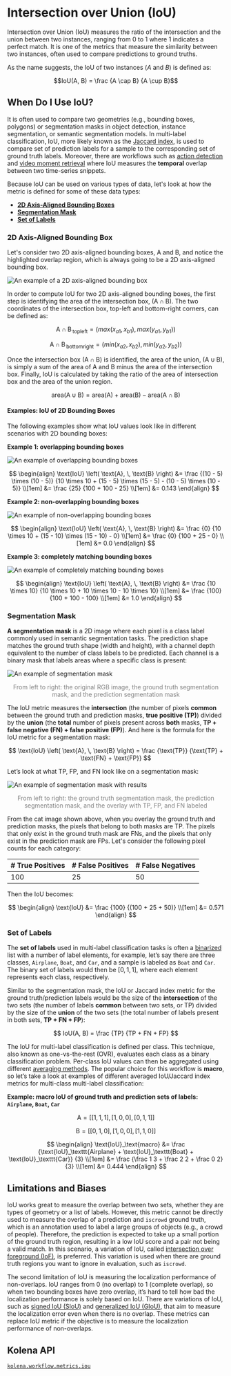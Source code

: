 # Intersection over Union (IoU)

Intersection over Union (IoU) measures the ratio of the intersection and the union between two instances, ranging from 0 to 1 where 1 indicates a perfect match.  It is one of the metrics that measure the similarity between two instances, often used to compare predictions to ground truths.

As the name suggests, the IoU of two instances ($A$ and $B$) is defined as:

$$IoU(A, B) = \frac {A \cap B} {A \cup B}$$


## When Do I Use IoU?
It is often used to compare two geometries (e.g., bounding boxes, polygons) or segmentation masks in object detection, instance segmentation, or semantic segmentation models. In multi-label classification, IoU, more likely known as the [Jaccard index](https://en.wikipedia.org/wiki/Jaccard_index), is used to compare set of prediction labels for a sample to the corresponding set of ground truth labels. Moreover, there are workflows such as [action detection](https://paperswithcode.com/task/action-detection) and [video moment retrieval](https://paperswithcode.com/task/moment-retrieval) where IoU measures the **temporal** overlap between two time-series snippets.


Because IoU can be used on various types of data, let's look at how the metric is defined for some of these data types:

- [**2D Axis-Aligned Bounding Boxes**](#2d-axis-aligned-bounding-box)
- [**Segmentation Mask**](#segmentation-mask)
- [**Set of Labels**](#set-of-labels)


### 2D Axis-Aligned Bounding Box

Let's consider two 2D axis-aligned bounding boxes, $\text{A}$ and $\text{B}$, and notice the highlighted overlap region, which is always going to be a 2D axis-aligned bounding box.

![An example of a 2D axis-aligned bounding box](../assets/images/metrics-iou-2dbbox.png)


In order to compute IoU for two 2D axis-aligned bounding boxes, the first step is identifying the area of the intersection box, $(\text{A} \cap \text{B})$. The two coordinates of the intersection box, top-left and bottom-right corners, can be defined as:

$$
\text{A} \cap \text{B}\,_{\text{topleft}} = ( max \left( x_{a1}, \, x_{b1} \right), \, max \left( y_{a1}, \, y_{b1} \right))
$$

$$
\text{A} \cap \text{B}\,_{\text{bottomright}} = (min \left( x_{a2}, \, x_{b2} \right), \, min \left(y_{a2}, \, y_{b2} \right))
$$

Once the intersection box $(\text{A} \cap \text{B})$ is identified, the area of the union, $(\text{A} \cup \text{B})$, is simply a sum of the area of $\text{A}$ and ${\text{B}}$ minus the area of the intersection box. Finally, IoU is calculated by taking the ratio of the area of intersection box and the area of the union region.

$$
\text{area} \left( \text{A} \cup \text{B} \right) = \text{area} \left( \text{A} \right) + \text{area} \left( \text{B} \right) - \text{area} \left( \text{A} \cap \text{B} \right)
$$

#### Examples: IoU of 2D Bounding Boxes
The following examples show what IoU values look like in different scenarios with 2D bounding boxes:

**Example 1: overlapping bounding boxes**

![An example of overlapping bounding boxes](../assets/images/metrics-iou-example1.png)

$$
\begin{align}
\text{IoU} \left( \text{A}, \, \text{B} \right)
&= \frac {(10 - 5) \times (10 - 5)} {10 \times 10 + (15 - 5) \times (15 - 5) - (10 - 5) \times (10 - 5)} \\[1em]
&= \frac {25} {100 + 100 - 25} \\[1em]
&= 0.143
\end{align}
$$

**Example 2: non-overlapping bounding boxes**

![An example of non-overlapping bounding boxes](../assets/images/metrics-iou-example2.png)

$$
\begin{align}
\text{IoU} \left( \text{A}, \, \text{B} \right)
&= \frac {0} {10 \times 10 + (15 - 10) \times (15 - 10) - 0} \\[1em]
&= \frac {0} {100 + 25 - 0} \\[1em]
&= 0.0
\end{align}
$$


**Example 3: completely matching bounding boxes**

![An example of completely matching bounding boxes](../assets/images/metrics-iou-example3.png)

$$
\begin{align}
\text{IoU} \left( \text{A}, \, \text{B} \right)
&= \frac {10 \times 10} {10 \times 10 + 10 \times 10 - 10 \times 10} \\[1em]
&= \frac {100} {100 + 100 - 100} \\[1em]
&= 1.0
\end{align}
$$


### Segmentation Mask

**A segmentation mask** is a 2D image where each pixel is a class label commonly used in semantic segmentation tasks. The prediction shape matches the ground truth shape (width and height), with a channel depth equivalent to the number of class labels to be predicted. Each channel is a binary mask that labels areas where a specific class is present:

![An example of segmentation mask](../assets/images/metrics-iou-seg-mask.jpg)
<p style="text-align: center; color: gray;">
    From left to right: the original RGB image, the ground truth segmentation mask, and the prediction segmentation mask
</p>


The IoU metric measures the **intersection** (the number of pixels **common** between the ground truth and prediction masks, **true positive (TP)**) divided by the **union** (the **total** number of pixels present across **both** masks, **TP + false negative (FN) + false positive (FP)**). And here is the formula for the IoU metric for a segmentation mask:

$$
\text{IoU} \left( \text{A}, \, \text{B} \right) = \frac {\text{TP}} {\text{TP} + \text{FN} + \text{FP}}
$$

Let’s look at what TP, FP, and FN look like on a segmentation mask:

![An example of segmentation mask with results](../assets/images/metrics-iou-seg-mask-results.jpg)
<p style="text-align: center; color: gray;">
    From left to right: the ground truth segmentation mask, the prediction segmentation mask, and the overlay with TP, FP, and FN labeled
</p>

From the cat image shown above, when you overlay the ground truth and prediction masks, the pixels that belong to both masks are TP. The pixels that only exist in the ground truth mask are FNs, and the pixels that only exist in the prediction mask are FPs. Let's consider the following pixel counts for each category:

<center>

| # True Positives | # False Positives | # False Negatives |
| --- | --- | --- |
| 100 | 25 | 50 |

</center>

Then the IoU becomes:

$$
\begin{align}
\text{IoU} &= \frac {100} {(100 + 25 + 50)} \\[1em]
&= 0.571
\end{align}
$$

### Set of Labels

The **set of labels** used in multi-label classification tasks is often a [binarized](https://scikit-learn.org/stable/modules/generated/sklearn.preprocessing.label_binarize.html) list with a number of label elements, for example, let’s say there are three classes, `Airplane`, `Boat`, and `Car`, and a sample is labeled as `Boat` and `Car`. The binary set of labels would then be $[0, 1, 1]$, where each element represents each class, respectively.

Similar to the segmentation mask, the IoU or Jaccard index metric for the ground truth/prediction labels would be the size of the **intersection** of the two sets (the number of labels **common** between two sets, or TP) divided by the size of the **union** of the two sets (the total number of labels present in both sets, **TP + FN + FP**):

$$
IoU(A, B) = \frac {TP} {TP + FN + FP}
$$

The IoU for multi-label classification is defined per class. This technique, also known as one-vs-the-rest (OVR), evaluates each class as a binary classification problem. Per-class IoU values can then be aggregated using different [averaging methods](./averaging-methods.md). The popular choice for this workflow is **macro**, so let’s take a look at examples of different averaged IoU/Jaccard index metrics for multi-class multi-label classification:

**Example: macro IoU of ground truth and prediction sets of labels: `Airplane`, `Boat`, `Car`**

$$
\text{A} = [[1, 1, 1], \, [1, 0, 0], \, [0, 1, 1]]
$$

$$
\text{B} = [[0, 1, 0], \, [1, 0, 0], \, [1, 1, 0]]
$$

$$
\begin{align}
\text{IoU}_\text{macro} &= \frac {\text{IoU}_\texttt{Airplane} + \text{IoU}_\texttt{Boat} + \text{IoU}_\texttt{Car}} {3} \\[1em]
&= \frac {\frac 1 3 + \frac 2 2 + \frac 0 2} {3} \\[1em]
&= 0.444
\end{align}
$$


## Limitations and Biases

IoU works great to measure the overlap between two sets, whether they are types of geometry or a list of labels. However, this metric cannot be directly used to measure the overlap of a prediction and `iscrowd` ground truth, which is an annotation used to label a large groups of objects (e.g., a crowd of people). Therefore, the prediction is expected to take up a small portion of the ground truth region, resulting in a low IoU score and a pair not being a valid match. In this scenario, a variation of IoU, called [intersection over foreground (IoF)](https://github.com/open-mmlab/mmdetection/issues/393), is preferred. This variation is used when there are ground truth regions you want to ignore in evaluation, such as `iscrowd`.

The second limitation of IoU is measuring the localization performance of non-overlaps. IoU ranges from 0 (no overlap) to 1 (complete overlap), so when two bounding boxes have zero overlap, it’s hard to tell how bad the localization performance is solely based on IoU. There are variations of IoU, such as [signed IoU (SIoU)](https://arxiv.org/pdf/1905.12365.pdf) and [generalized IoU (GIoU)](https://giou.stanford.edu/GIoU.pdf), that aim to measure the localization error even when there is no overlap. These metrics can replace IoU metric if the objective is to measure the localization performance of non-overlaps.


## Kolena API

[`kolena.workflow.metrics.iou`](https://docs.kolena.io/reference/workflow/metrics/#kolena.workflow.metrics.iou)

